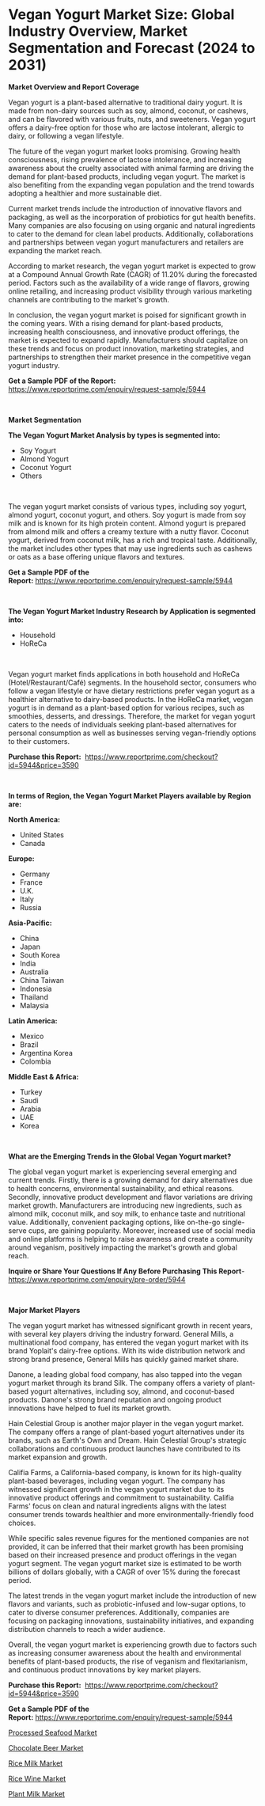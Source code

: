 <p><h1>Vegan Yogurt Market Size: Global Industry Overview, Market Segmentation and Forecast (2024 to 2031)</h1></p><p><strong>Market Overview and Report Coverage</strong></p>
<p><p>Vegan yogurt is a plant-based alternative to traditional dairy yogurt. It is made from non-dairy sources such as soy, almond, coconut, or cashews, and can be flavored with various fruits, nuts, and sweeteners. Vegan yogurt offers a dairy-free option for those who are lactose intolerant, allergic to dairy, or following a vegan lifestyle.</p><p>The future of the vegan yogurt market looks promising. Growing health consciousness, rising prevalence of lactose intolerance, and increasing awareness about the cruelty associated with animal farming are driving the demand for plant-based products, including vegan yogurt. The market is also benefiting from the expanding vegan population and the trend towards adopting a healthier and more sustainable diet.</p><p>Current market trends include the introduction of innovative flavors and packaging, as well as the incorporation of probiotics for gut health benefits. Many companies are also focusing on using organic and natural ingredients to cater to the demand for clean label products. Additionally, collaborations and partnerships between vegan yogurt manufacturers and retailers are expanding the market reach.</p><p>According to market research, the vegan yogurt market is expected to grow at a Compound Annual Growth Rate (CAGR) of 11.20% during the forecasted period. Factors such as the availability of a wide range of flavors, growing online retailing, and increasing product visibility through various marketing channels are contributing to the market's growth.</p><p>In conclusion, the vegan yogurt market is poised for significant growth in the coming years. With a rising demand for plant-based products, increasing health consciousness, and innovative product offerings, the market is expected to expand rapidly. Manufacturers should capitalize on these trends and focus on product innovation, marketing strategies, and partnerships to strengthen their market presence in the competitive vegan yogurt industry.</p></p>
<p><strong>Get a Sample PDF of the Report:</strong> <a href="https://www.reportprime.com/enquiry/request-sample/5944">https://www.reportprime.com/enquiry/request-sample/5944</a></p>
<p>&nbsp;</p>
<p><strong>Market Segmentation</strong></p>
<p><strong>The Vegan Yogurt Market Analysis by types is segmented into:</strong></p>
<p><ul><li>Soy Yogurt</li><li>Almond Yogurt</li><li>Coconut Yogurt</li><li>Others</li></ul></p>
<p>&nbsp;</p>
<p><p>The vegan yogurt market consists of various types, including soy yogurt, almond yogurt, coconut yogurt, and others. Soy yogurt is made from soy milk and is known for its high protein content. Almond yogurt is prepared from almond milk and offers a creamy texture with a nutty flavor. Coconut yogurt, derived from coconut milk, has a rich and tropical taste. Additionally, the market includes other types that may use ingredients such as cashews or oats as a base offering unique flavors and textures.</p></p>
<p><strong>Get a Sample PDF of the Report:</strong>&nbsp;<a href="https://www.reportprime.com/enquiry/request-sample/5944">https://www.reportprime.com/enquiry/request-sample/5944</a></p>
<p>&nbsp;</p>
<p><strong>The Vegan Yogurt Market Industry Research by Application is segmented into:</strong></p>
<p><ul><li>Household</li><li>HoReCa</li></ul></p>
<p>&nbsp;</p>
<p><p>Vegan yogurt market finds applications in both household and HoReCa (Hotel/Restaurant/Café) segments. In the household sector, consumers who follow a vegan lifestyle or have dietary restrictions prefer vegan yogurt as a healthier alternative to dairy-based products. In the HoReCa market, vegan yogurt is in demand as a plant-based option for various recipes, such as smoothies, desserts, and dressings. Therefore, the market for vegan yogurt caters to the needs of individuals seeking plant-based alternatives for personal consumption as well as businesses serving vegan-friendly options to their customers.</p></p>
<p><strong>Purchase this Report:</strong>&nbsp; <a href="https://www.reportprime.com/checkout?id=5944&price=3590">https://www.reportprime.com/checkout?id=5944&price=3590</a></p>
<p>&nbsp;</p>
<p><strong>In terms of Region, the Vegan Yogurt Market Players available by Region are:</strong></p>
<p>
    <p> <strong> North America: </strong>
        <ul>
            <li>United States</li>
            <li>Canada</li>
        </ul>
        </p> 
    <p> <strong> Europe: </strong>
        <ul>
            <li>Germany</li>
            <li>France</li>
            <li>U.K.</li>
            <li>Italy</li>
            <li>Russia</li>
        </ul>
        </p> 
    <p> <strong> Asia-Pacific: </strong>
        <ul>
            <li>China</li>
            <li>Japan</li>
            <li>South Korea</li>
            <li>India</li>
            <li>Australia</li>
            <li>China Taiwan</li>
            <li>Indonesia</li>
            <li>Thailand</li>
            <li>Malaysia</li>
        </ul>
        </p> 
    <p> <strong> Latin America: </strong>
        <ul>
            <li>Mexico</li>
            <li>Brazil</li>
            <li>Argentina Korea</li>
            <li>Colombia</li>
        </ul>
        </p> 
    <p> <strong> Middle East & Africa: </strong>
        <ul>
            <li>Turkey</li>
            <li>Saudi</li>
            <li>Arabia</li>
            <li>UAE</li>
            <li>Korea</li>
        </ul>
    </p>
    </p>
<p>&nbsp;</p>
<p><strong>What are the Emerging Trends in the Global Vegan Yogurt market?</strong></p>
<p><p>The global vegan yogurt market is experiencing several emerging and current trends. Firstly, there is a growing demand for dairy alternatives due to health concerns, environmental sustainability, and ethical reasons. Secondly, innovative product development and flavor variations are driving market growth. Manufacturers are introducing new ingredients, such as almond milk, coconut milk, and soy milk, to enhance taste and nutritional value. Additionally, convenient packaging options, like on-the-go single-serve cups, are gaining popularity. Moreover, increased use of social media and online platforms is helping to raise awareness and create a community around veganism, positively impacting the market's growth and global reach.</p></p>
<p><strong>Inquire or Share Your Questions If Any Before Purchasing This Report</strong>- <a href="https://www.reportprime.com/enquiry/pre-order/5944">https://www.reportprime.com/enquiry/pre-order/5944</a></p>
<p>&nbsp;</p>
<p><strong>Major Market Players</strong></p>
<p><p>The vegan yogurt market has witnessed significant growth in recent years, with several key players driving the industry forward. General Mills, a multinational food company, has entered the vegan yogurt market with its brand Yoplait's dairy-free options. With its wide distribution network and strong brand presence, General Mills has quickly gained market share.</p><p>Danone, a leading global food company, has also tapped into the vegan yogurt market through its brand Silk. The company offers a variety of plant-based yogurt alternatives, including soy, almond, and coconut-based products. Danone's strong brand reputation and ongoing product innovations have helped to fuel its market growth.</p><p>Hain Celestial Group is another major player in the vegan yogurt market. The company offers a range of plant-based yogurt alternatives under its brands, such as Earth's Own and Dream. Hain Celestial Group's strategic collaborations and continuous product launches have contributed to its market expansion and growth.</p><p>Califia Farms, a California-based company, is known for its high-quality plant-based beverages, including vegan yogurt. The company has witnessed significant growth in the vegan yogurt market due to its innovative product offerings and commitment to sustainability. Califia Farms' focus on clean and natural ingredients aligns with the latest consumer trends towards healthier and more environmentally-friendly food choices.</p><p>While specific sales revenue figures for the mentioned companies are not provided, it can be inferred that their market growth has been promising based on their increased presence and product offerings in the vegan yogurt segment. The vegan yogurt market size is estimated to be worth billions of dollars globally, with a CAGR of over 15% during the forecast period.</p><p>The latest trends in the vegan yogurt market include the introduction of new flavors and variants, such as probiotic-infused and low-sugar options, to cater to diverse consumer preferences. Additionally, companies are focusing on packaging innovations, sustainability initiatives, and expanding distribution channels to reach a wider audience.</p><p>Overall, the vegan yogurt market is experiencing growth due to factors such as increasing consumer awareness about the health and environmental benefits of plant-based products, the rise of veganism and flexitarianism, and continuous product innovations by key market players.</p></p>
<p><strong>Purchase this Report:</strong>&nbsp;&nbsp;<a href="https://www.reportprime.com/checkout?id=5944&price=3590">https://www.reportprime.com/checkout?id=5944&price=3590</a></p>
<p></p>
<p><strong>Get a Sample PDF of the Report:</strong>&nbsp;<a href="https://www.reportprime.com/enquiry/request-sample/5944">https://www.reportprime.com/enquiry/request-sample/5944</a></p>
<p><p><a href="https://github.com/castoriffic/Market-Research-Report-List-2/blob/main/processed-seafood-market.md">Processed Seafood Market</a></p><p><a href="https://github.com/lilstefpacute/Market-Research-Report-List-2/blob/main/chocolate-beer-market.md">Chocolate Beer Market</a></p><p><a href="https://github.com/rexevange/Market-Research-Report-List-2/blob/main/rice-milk-market.md">Rice Milk Market</a></p><p><a href="https://github.com/ashepherd82/Market-Research-Report-List-2/blob/main/rice-wine-market.md">Rice Wine Market</a></p><p><a href="https://github.com/FassouRP/Market-Research-Report-List-2/blob/main/plant-milk-market.md">Plant Milk Market</a></p></p>